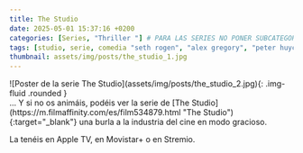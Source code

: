 ```yaml
---
title: The Studio
date: 2025-05-01 15:37:16 +0200
categories: [Series, "Thriller "] # PARA LAS SERIES NO PONER SUBCATEGORÍA Y PARA LAS PELICULAS SOLO 1 (POR EJEMPLO [Peliculas, Thriller])
tags: [studio, serie, comedia "seth rogen", "alex gregory", "peter huyck", "evan goldberg"]
thumbnail: assets/img/posts/the_studio_1.jpg
---
```


<div class="row mb-4">
  <div class="col-md-5" markdown="1">
![Poster de la serie The Studio](assets/img/posts/the_studio_2.jpg){: .img-fluid .rounded }
  </div>
  <div class="col-md-7" markdown="1">
... Y si no os animáis, podéis ver la serie de [The Studio](https://m.filmaffinity.com/es/film534879.html "The Studio"){:target="_blank"} una burla a la industria del cine en modo gracioso.

La tenéis en Apple TV, en Movistar+ o en Stremio.
  </div>
</div>
